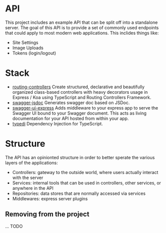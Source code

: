 # API
This project includes an example API that can be split off into a standalone server. The goal of this API is to provide a set of commonly used endpoints that could apply to most modern web applications. This inclides things like:

- Site Settings
- Image Uploads
- Tokens (login/logout)

# Stack
- [routing-controllers](https://github.com/pleerock/routing-controllers) Create structured, declarative and beautifully organized class-based controllers with heavy decorators usage in Express / Koa using TypeScript and Routing Controllers Framework.
- [swagger-jsdoc]() Generates swagger doc based on JSDoc.
- [swagger-ui-express]() Adds middleware to your express app to serve the Swagger UI bound to your Swagger document. This acts as living documentation for your API hosted from within your app.
- [typedi]() Dependency Injection for TypeScript.

# Structure
The API has an opinionted structure in order to better sperate the various layers of the applications:

- Controllers: gateway to the outside world, where users actually interact with the server
- Services: internal tools that can be used in controllers, other services, or anywhere in the API
- Repositories: data stores that are normally accessed via services
- Middlewares: express server plugins

## Removing from the project
... TODO